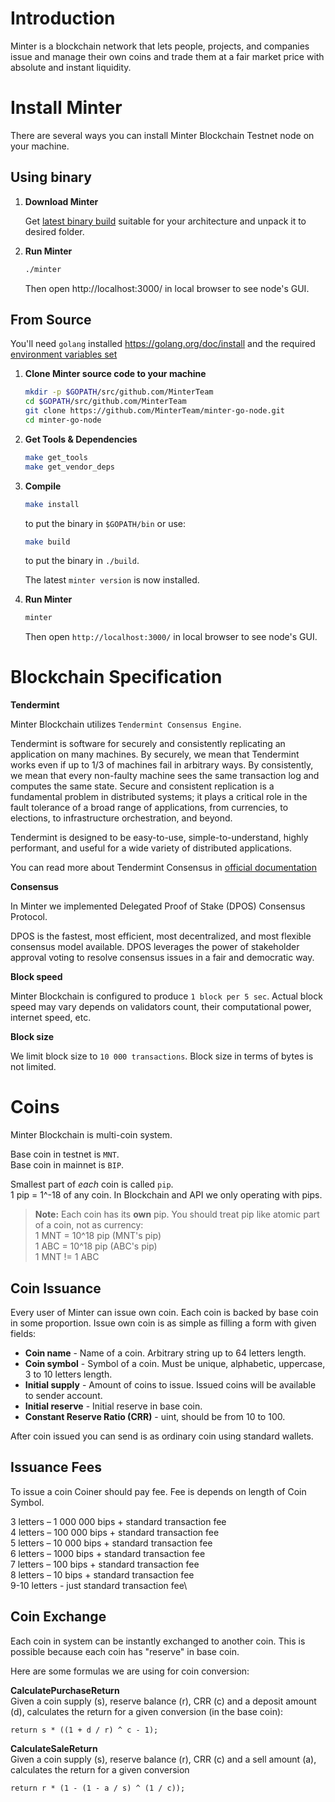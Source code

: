 # Introduction

Minter is a blockchain network that lets people, projects, and companies issue and manage their own coins and trade them at a fair market price with absolute and instant liquidity.

# Install Minter

There are several ways you can install Minter Blockchain Testnet node on your machine.

## Using binary

1. **Download Minter**

   Get [latest binary build](https://github.com/MinterTeam/minter-go-node/releases) suitable for your architecture and unpack it to desired folder.

2. **Run Minter**

   ```bash
   ./minter
   ```

	Then open http://localhost:3000/ in local browser to see node's GUI.

## From Source

You'll need `golang` installed https://golang.org/doc/install and the required
[environment variables set](https://github.com/tendermint/tendermint/wiki/Setting-GOPATH)

1. **Clone Minter source code to your machine**

	```bash
	mkdir -p $GOPATH/src/github.com/MinterTeam
	cd $GOPATH/src/github.com/MinterTeam
	git clone https://github.com/MinterTeam/minter-go-node.git
	cd minter-go-node
	```

2. **Get Tools & Dependencies**

	```bash
	make get_tools
	make get_vendor_deps
	```

3. **Compile**

	```bash
	make install
	```

	to put the binary in `$GOPATH/bin` or use:

	```bash
	make build
	```

	to put the binary in `./build`.

	The latest `minter version` is now installed.

4. **Run Minter**

	```bash
	minter
	```

	Then open `http://localhost:3000/` in local browser to see node's GUI.

# Blockchain Specification

**Tendermint**

Minter Blockchain utilizes `Tendermint Consensus Engine`.

Tendermint is software for securely and consistently replicating an application on many machines.
By securely, we mean that Tendermint works even if up to 1/3 of machines fail in arbitrary ways.
By consistently, we mean that every non-faulty machine sees the same transaction log and computes the same state.
Secure and consistent replication is a fundamental problem in distributed systems; it plays a critical role in the
fault tolerance of a broad range of applications, from currencies, to elections, to infrastructure orchestration,
and beyond.

Tendermint is designed to be easy-to-use, simple-to-understand, highly performant, and useful for a wide variety of
distributed applications.

You can read more about Tendermint Consensus in [official documentation](https://tendermint.com/docs/)

**Consensus**

In Minter we implemented Delegated Proof of Stake (DPOS) Consensus Protocol.

DPOS is the fastest, most efficient, most decentralized, and most flexible consensus model available. DPOS leverages the power of stakeholder approval voting to resolve consensus issues in a fair and democratic way.

**Block speed**

Minter Blockchain is configured to produce `1 block per 5 sec`. Actual block speed may vary depends on validators count, their computational power, internet speed, etc.

**Block size**

We limit block size to `10 000 transactions`. Block size in terms of bytes is not limited.

# Coins

Minter Blockchain is multi-coin system.

Base coin in testnet is `MNT`.\
Base coin in mainnet is `BIP`.

Smallest part of *each* coin is called `pip`.\
1 pip = 1^-18 of any coin. In Blockchain and API we only operating with pips.

> **Note:** Each coin has its **own** pip. You should treat pip like atomic part of a coin, not as currency:\
> 1 MNT = 10^18 pip (MNT's pip)\
> 1 ABC = 10^18 pip (ABC's pip)\
> 1 MNT != 1 ABC

## Coin Issuance

Every user of Minter can issue own coin. Each coin is backed by base coin in some proportion.
Issue own coin is as simple as filling a form with given fields:

- **Coin name** - Name of a coin. Arbitrary string up to 64 letters length.
- **Coin symbol** - Symbol of a coin. Must be unique, alphabetic, uppercase, 3 to 10 letters length.
- **Initial supply** - Amount of coins to issue. Issued coins will be available to sender account.
- **Initial reserve** - Initial reserve in base coin.
- **Constant Reserve Ratio (CRR)** - uint, should be from 10 to 100.

After coin issued you can send is as ordinary coin using standard wallets.

## Issuance Fees

To issue a coin Coiner should pay fee. Fee is depends on length of Coin Symbol.

3 letters – 1 000 000 bips + standard transaction fee\
4 letters – 100 000 bips + standard transaction fee\
5 letters – 10 000 bips + standard transaction fee\
6 letters – 1000 bips + standard transaction fee\
7 letters – 100 bips + standard transaction fee\
8 letters – 10 bips + standard transaction fee\
9-10 letters - just standard transaction fee\

## Coin Exchange

Each coin in system can be instantly exchanged to another coin. This is possible because each coin has "reserve" in base
coin.

Here are some formulas we are using for coin conversion:

**CalculatePurchaseReturn**\
Given a coin supply (s), reserve balance (r), CRR (c) and a deposit amount (d), calculates the return for a given conversion (in the base coin):

```golang
return s * ((1 + d / r) ^ c - 1);
```	


**CalculateSaleReturn**\
Given a coin supply (s), reserve balance (r), CRR (c) and a sell amount (a), calculates the return for a given conversion

```golang
return r * (1 - (1 - a / s) ^ (1 / c));
```
